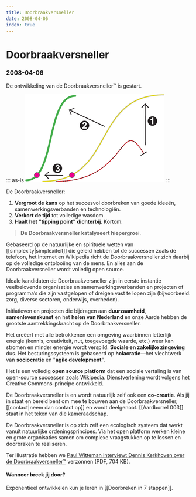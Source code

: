 ```yaml
---
title: Doorbraakversneller
date: 2008-04-06
index: true
---
```


# Doorbraakversneller
### 2008-04-06

De ontwikkeling van de Doorbraakversneller™ is gestart.

::: as-is
<img src="doorbraakversnellergrafiek.png">
:::

De Doorbraakversneller:
1. **Vergroot de kans** op het succesvol doorbreken van goede ideeën, samenwerkingsverbanden en technologiën.
1. **Verkort de tijd** tot volledige wasdom.
1. **Haalt het "tipping point" dichterbij**. Kortom:
> **De Doorbraakversneller katalyseert hiepergroei**.

Gebaseerd op de natuurlijke en spirituele wetten van [[simplexity|simplexiteit]] die geleid hebben tot de successen zoals de telefoon, het Internet en Wikipedia richt de Doorbraakversneller zich daarbij op de volledige ontplooiing van de mens. En alles aan de Doorbraakversneller wordt volledig open source.

Ideale kandidaten de Doorbraakversneller zijn in eerste instantie veelbelovende organisaties en samenwerkingsverbanden en projecten of programma’s die zijn vastgelopen of dreigen vast te lopen zijn (bijvoorbeeld: zorg, diverse sectoren, onderwijs, overheden).

Initiatieven en projecten die bijdragen aan **duurzaamheid**, **samenlevenskunst** en het **helen van Nederland** en onze Aarde hebben de grootste aantrekkingskracht op de Doorbraakversneller.

Het creëert met alle betrokkenen een omgeving waarbinnen letterlijk energie (kennis, creativiteit, nut, toegevoegde waarde, etc.) weer kan stromen en minder energie wordt verspild. **Sociale en zakelijke zingeving** dus. Het besturingssysteem is gebaseerd op **holacratie**—het vlechtwerk van **sociocratie** en "**agile development**".

Het is een volledig **open source platform** dat een sociale vertaling is van open-source successen zoals Wikipedia. Dienstverlening wordt volgens het Creative Commons-principe ontwikkeld.

De Doorbraakversneller is en wordt natuurlijk zelf ook een **co-creatie**. Als jij in staat en bereid bent om mee te bouwen aan de Doorbraakversneller, [[contact|neem dan contact op]] en wordt deelgenoot. [[Aardborrel 003]] staat in het teken van die kameraadschap.

De Doorbraakversneller is op zich zelf een ecologisch systeem dat werkt vanuit natuurlijke ordeningsprincipes. Via het open platform werken kleine en grote organisaties samen om complexe vraagstukken op te lossen en doorbraken te realiseren.

Ter illustratie hebben we <a href="aardbron-doorbraakversneller-interview-005.pdf" download>Paul Witteman interviewt Dennis Kerkhoven over de Doorbraakversneller™</a> verzonnen (PDF, 704 KB).

#### Wanneer breek jij door?
Exponentieel ontwikkelen kun je leren in [[Doorbreken in 7 stappen]].
